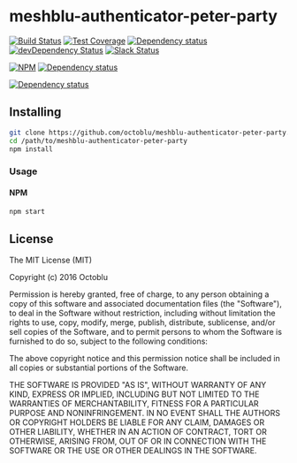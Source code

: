 # meshblu-authenticator-peter-party

[![Build Status](https://travis-ci.org/octoblu/meshblu-authenticator-peter-party.svg?branch=master)](https://travis-ci.org/octoblu/meshblu-authenticator-peter-party)
[![Test Coverage](https://codecov.io/gh/octoblu/meshblu-authenticator-peter-party/branch/master/graph/badge.svg)](https://codecov.io/gh/octoblu/meshblu-authenticator-peter-party)
[![Dependency status](http://img.shields.io/david/octoblu/meshblu-authenticator-peter-party.svg?style=flat)](https://david-dm.org/octoblu/meshblu-authenticator-peter-party)
[![devDependency Status](http://img.shields.io/david/dev/octoblu/meshblu-authenticator-peter-party.svg?style=flat)](https://david-dm.org/octoblu/meshblu-authenticator-peter-party#info=devDependencies)
[![Slack Status](http://community-slack.octoblu.com/badge.svg)](http://community-slack.octoblu.com)

[![NPM](https://nodei.co/npm/meshblu-authenticator-peter-party.svg?style=flat)](https://npmjs.org/package/meshblu-authenticator-peter-party)
[![Dependency status](http://img.shields.io/david/octoblu/meshblu-authenticator-peter-party.svg?style=flat)](https://david-dm.org/octoblu/meshblu-authenticator-peter-party)

[![Dependency status](http://img.shields.io/david/octoblu/meshblu-authenticator-peter-party.svg?style=flat)](https://david-dm.org/octoblu/meshblu-authenticator-peter-party)


## Installing

```bash
git clone https://github.com/octoblu/meshblu-authenticator-peter-party.git
cd /path/to/meshblu-authenticator-peter-party
npm install
```

### Usage

#### NPM

```javascript
npm start
```

## License

The MIT License (MIT)

Copyright (c) 2016 Octoblu

Permission is hereby granted, free of charge, to any person obtaining a copy
of this software and associated documentation files (the "Software"), to deal
in the Software without restriction, including without limitation the rights
to use, copy, modify, merge, publish, distribute, sublicense, and/or sell
copies of the Software, and to permit persons to whom the Software is
furnished to do so, subject to the following conditions:

The above copyright notice and this permission notice shall be included in all
copies or substantial portions of the Software.

THE SOFTWARE IS PROVIDED "AS IS", WITHOUT WARRANTY OF ANY KIND, EXPRESS OR
IMPLIED, INCLUDING BUT NOT LIMITED TO THE WARRANTIES OF MERCHANTABILITY,
FITNESS FOR A PARTICULAR PURPOSE AND NONINFRINGEMENT. IN NO EVENT SHALL THE
AUTHORS OR COPYRIGHT HOLDERS BE LIABLE FOR ANY CLAIM, DAMAGES OR OTHER
LIABILITY, WHETHER IN AN ACTION OF CONTRACT, TORT OR OTHERWISE, ARISING FROM,
OUT OF OR IN CONNECTION WITH THE SOFTWARE OR THE USE OR OTHER DEALINGS IN THE
SOFTWARE.
